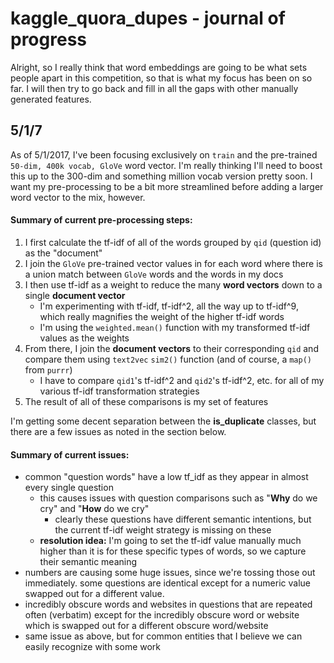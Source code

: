 # kaggle_quora_dupes - journal of progress


Alright, so I really think that word embeddings are going to be what sets people apart in this competition, so that is what my focus has been on so far. I will then try to go
back and fill in all the gaps with other manually generated features.

## 5/1/7

As of 5/1/2017, I've been focusing exclusively on `train` and the pre-trained `50-dim, 400k vocab, GloVe` word vector. I'm really thinking I'll need to boost this up to the 300-dim and something million vocab version 
pretty soon. I want my pre-processing to be a bit more streamlined before adding a larger word vector to the mix, however.



#### Summary of current pre-processing steps:


1) I first calculate the tf-idf of all of the words grouped by `qid` (question id) as the "document"
2) I join the `GloVe` pre-trained vector values in for each word where there is a union match between `GloVe` words and the words in my docs
3) I then use tf-idf as a weight to reduce the many **word vectors** down to a single **document vector**
	- I'm experimenting with tf-idf, tf-idf^2, all the way up to tf-idf^9, which really magnifies the weight of the higher tf-idf words
	- I'm using the `weighted.mean()` function with my transformed tf-idf values as the weights
4) From there, I join the **document vectors** to their corresponding `qid` and compare them using `text2vec` `sim2()` function (and of course, a `map()` from `purrr`)
	- I have to compare `qid1`'s tf-idf^2 and `qid2`'s tf-idf^2, etc. for all of my various tf-idf transformation strategies
5) The result of all of these comparisons is my set of features



I'm getting some decent separation between the **is_duplicate** classes, but there are a few issues as noted in the section below.



#### Summary of current issues:


* common "question words" have a low tf_idf as they appear in almost every single question
	- this causes issues with question comparisons such as "**Why** do we cry" and "**How** do we cry"
		- clearly these questions have different semantic intentions, but the current tf-idf weight strategy is missing on these
	- **resolution idea:** I'm going to set the tf-idf value manually much higher than it is for these specific types of words, so we capture their semantic meaning
* numbers are causing some huge issues, since we're tossing those out immediately. some questions are identical except for a numeric value swapped out for a different value.
* incredibly obscure words and websites in questions that are repeated often (verbatim) except for the incredibly obscure word or website which is swapped out for a different obscure word/website
* same issue as above, but for common entities that I believe we can easily recognize with some work